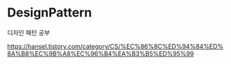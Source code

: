 # DesignPattern
디자인 패턴 공부

https://hansel.tistory.com/category/CS/%EC%86%8C%ED%94%84%ED%8A%B8%EC%9B%A8%EC%96%B4%EA%B3%B5%ED%95%99
